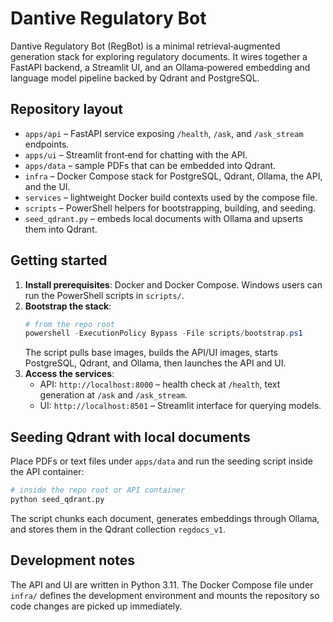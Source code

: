 # Dantive Regulatory Bot

Dantive Regulatory Bot (RegBot) is a minimal retrieval‑augmented generation stack for exploring regulatory documents.  It wires together a FastAPI backend, a Streamlit UI, and an Ollama‑powered embedding and language model pipeline backed by Qdrant and PostgreSQL.

## Repository layout

- `apps/api` – FastAPI service exposing `/health`, `/ask`, and `/ask_stream` endpoints.
- `apps/ui` – Streamlit front‑end for chatting with the API.
- `apps/data` – sample PDFs that can be embedded into Qdrant.
- `infra` – Docker Compose stack for PostgreSQL, Qdrant, Ollama, the API, and the UI.
- `services` – lightweight Docker build contexts used by the compose file.
- `scripts` – PowerShell helpers for bootstrapping, building, and seeding.
- `seed_qdrant.py` – embeds local documents with Ollama and upserts them into Qdrant.

## Getting started

1. **Install prerequisites**: Docker and Docker Compose. Windows users can run the PowerShell scripts in `scripts/`.
2. **Bootstrap the stack**:
   ```powershell
   # from the repo root
   powershell -ExecutionPolicy Bypass -File scripts/bootstrap.ps1
   ```
   The script pulls base images, builds the API/UI images, starts PostgreSQL, Qdrant, and Ollama, then launches the API and UI.
3. **Access the services**:
   - API: `http://localhost:8000` – health check at `/health`, text generation at `/ask` and `/ask_stream`.
   - UI: `http://localhost:8501` – Streamlit interface for querying models.

## Seeding Qdrant with local documents

Place PDFs or text files under `apps/data` and run the seeding script inside the API container:

```bash
# inside the repo root or API container
python seed_qdrant.py
```

The script chunks each document, generates embeddings through Ollama, and stores them in the Qdrant collection `regdocs_v1`.

## Development notes

The API and UI are written in Python 3.11.  The Docker Compose file under `infra/` defines the development environment and mounts the repository so code changes are picked up immediately.

